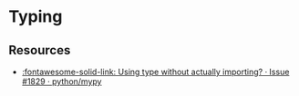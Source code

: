 # Typing

## Resources

- [:fontawesome-solid-link: Using type without actually importing? · Issue #1829 · python/mypy](https://github.com/python/mypy/issues/1829)
